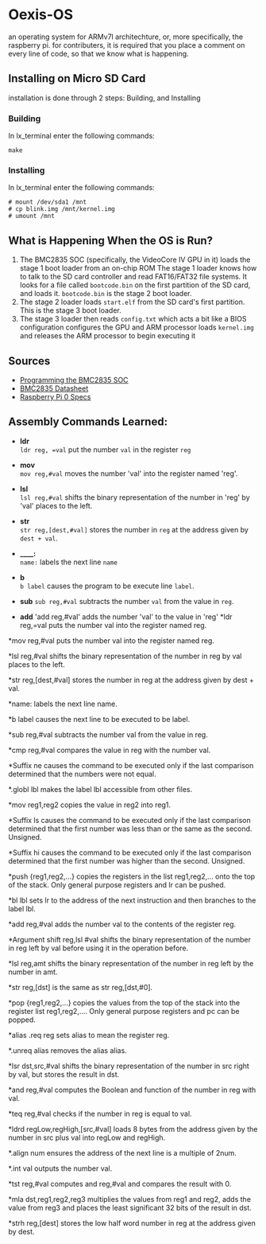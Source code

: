 # Oexis-OS
an operating system for ARMv7l architechture, or, more specifically, the raspberry pi. for contributers, it is required that you place a comment on every line of code, so that we know what is happening.

## Installing on Micro SD Card
installation is done through 2 steps: Building, and Installing
### Building
In lx_terminal enter the following commands:
```
make
```

### Installing
In lx_terminal enter the following commands:
```
# mount /dev/sda1 /mnt
# cp blink.img /mnt/kernel.img
# umount /mnt
```

## What is Happening When the OS is Run?
1. The BMC2835 SOC (specifically, the VideoCore IV GPU in it) loads the stage 1 boot loader from an on-chip ROM
    The stage 1 loader knows how to talk to the SD card controller and read FAT16/FAT32 file systems. It looks for a file called `bootcode.bin` on the first partition of the SD card, and loads it. `bootcode.bin` is the stage 2 boot loader.
2. The stage 2 loader loads `start.elf` from the SD card's first partition. This is the stage 3 boot loader.
3. The stage 3 loader then reads `config.txt` which acts a bit like a BIOS configuration configures the GPU and ARM processor loads `kernel.img` and releases the ARM processor to begin executing it

## Sources
 * [Programming the BMC2835 SOC](https://www.glennklockwood.com/embedded/bmc2835-gpio.html)
 * [BMC2835 Datasheet](https://datasheets.raspberrypi.org/bcm2835/bcm2835-peripherals.pdf)
 * [Raspberry Pi 0 Specs](https://cdn.sparkfun.com/assets/learn_tutorials/6/7/6/PiZero_1.pdf)

## Assembly Commands Learned:
 * **ldr**  
    `ldr reg, =val` put the number `val` in the register `reg`

 * **mov**  
      `mov reg,#val` moves the number 'val' into the register named 'reg'.
      
 * **lsl**  
      `lsl reg,#val` shifts the binary representation of the number in 'reg' by 'val' places to the left.
 
 * **str**  
    `str reg,[dest,#val]` stores the number in `reg` at the address given by `dest + val`.

 * **____:**  
    `name:` labels the next line `name`

 * **b**  
    `b label` causes the program to be execute line `label`.

 * **sub**
    `sub reg,#val` subtracts the number `val` from the value in `reg`.

 * **add**
    'add reg,#val' adds the number 'val' to the value in 'reg'
*ldr reg,=val puts the number val into the register named reg.

*mov reg,#val puts the number val into the register named reg.

*lsl reg,#val shifts the binary representation of the number in reg by val places to the left.

*str reg,[dest,#val] stores the number in reg at the address given by dest + val.

*name: labels the next line name.

*b label causes the next line to be executed to be label.

*sub reg,#val subtracts the number val from the value in reg.

*cmp reg,#val compares the value in reg with the number val.

*Suffix ne causes the command to be executed only if the last comparison determined that the numbers were not equal.

*.globl lbl makes the label lbl accessible from other files.

*mov reg1,reg2 copies the value in reg2 into reg1.

*Suffix ls causes the command to be executed only if the last comparison determined that the first number was less than or the same as the second. Unsigned.

*Suffix hi causes the command to be executed only if the last comparison determined that the first number was higher than the second. Unsigned.

*push {reg1,reg2,...} copies the registers in the list reg1,reg2,... onto the top of the stack. Only general purpose registers and lr can be pushed.

*bl lbl sets lr to the address of the next instruction and then branches to the label lbl.

*add reg,#val adds the number val to the contents of the register reg.

*Argument shift reg,lsl #val shifts the binary representation of the number in reg left by val before using it in the operation before.

*lsl reg,amt shifts the binary representation of the number in reg left by the number in amt.

*str reg,[dst] is the same as str reg,[dst,#0].

*pop {reg1,reg2,...} copies the values from the top of the stack into the register list reg1,reg2,.... Only general purpose registers and pc can be popped.

*alias .req reg sets alias to mean the register reg.

*.unreq alias removes the alias alias.

*lsr dst,src,#val shifts the binary representation of the number in src right by val, but stores the result in dst.

*and reg,#val computes the Boolean and function of the number in reg with val.

*teq reg,#val checks if the number in reg is equal to val.

*ldrd regLow,regHigh,[src,#val] loads 8 bytes from the address given by the number in src plus val into regLow and regHigh.

*.align num ensures the address of the next line is a multiple of 2num.

*.int val outputs the number val.

*tst reg,#val computes and reg,#val and compares the result with 0.

*mla dst,reg1,reg2,reg3 multiplies the values from reg1 and reg2, adds the value from reg3 and places the least significant 32 bits of the result in dst.

*strh reg,[dest] stores the low half word number in reg at the address given by dest.
